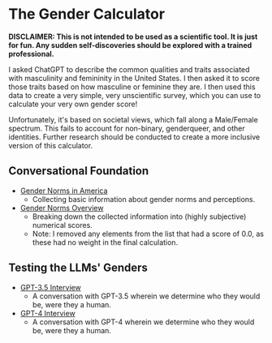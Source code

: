 # The Gender Calculator

**DISCLAIMER: This is not intended to be used as a scientific tool. It is just for fun. Any sudden self-discoveries should be explored with a trained professional.**

I asked ChatGPT to describe the common qualities and traits associated with masculinity and femininity in the United States. I then asked it to score those traits based on how masculine or feminine they are. I then used this data to create a very simple, very unscientific survey, which you can use to calculate your very own gender score!

Unfortunately, it's based on societal views, which fall along a Male/Female spectrum. This fails to account for non-binary, genderqueer, and other identities. Further research should be conducted to create a more inclusive version of this calculator.

## Conversational Foundation

* [Gender Norms in America](https://chat.openai.com/share/8a7235c1-f3d8-4562-b44f-98f083b24e25)
    * Collecting basic information about gender norms and perceptions.
* [Gender Norms Overview](https://chat.openai.com/share/1ae8a624-907b-42c8-b929-994cb6853621)
    * Breaking down the collected information into (highly subjective) numerical scores.
    * Note: I removed any elements from the list that had a score of 0.0, as these had no weight in the final calculation.

## Testing the LLMs' Genders
* [GPT-3.5 Interview](responses/gpt3.md)
    * A conversation with GPT-3.5 wherein we determine who they would be, were they a human.
* [GPT-4 Interview](responses/gpt4.md)
    * A conversation with GPT-4 wherein we determine who they would be, were they a human.